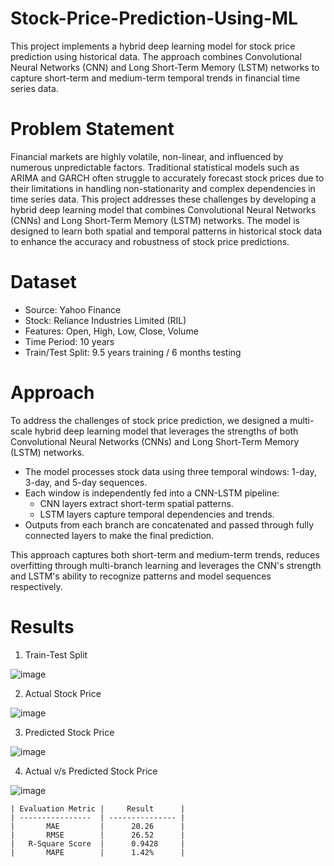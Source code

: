 # Stock-Price-Prediction-Using-ML
This project implements a hybrid deep learning model for stock price prediction using historical data. The approach combines Convolutional Neural Networks (CNN) and Long Short-Term Memory (LSTM) networks to capture short-term and medium-term temporal trends in financial time series data.

# Problem Statement
Financial markets are highly volatile, non-linear, and influenced by numerous unpredictable factors. Traditional statistical models such as ARIMA and GARCH often struggle to accurately forecast stock prices due to their limitations in handling non-stationarity and complex dependencies in time series data. This project addresses these challenges by developing a hybrid deep learning model that combines Convolutional Neural Networks (CNNs) and Long Short-Term Memory (LSTM) networks. The model is designed to learn both spatial and temporal patterns in historical stock data to enhance the accuracy and robustness of stock price predictions.

# Dataset
- Source: Yahoo Finance
- Stock: Reliance Industries Limited (RIL)
- Features: Open, High, Low, Close, Volume
- Time Period: 10 years
- Train/Test Split: 9.5 years training / 6 months testing

# Approach
To address the challenges of stock price prediction, we designed a multi-scale hybrid deep learning model that leverages the strengths of both Convolutional Neural Networks (CNNs) and Long Short-Term Memory (LSTM) networks.

- The model processes stock data using three temporal windows: 1-day, 3-day, and 5-day sequences.
- Each window is independently fed into a CNN-LSTM pipeline:
    - CNN layers extract short-term spatial patterns.
    - LSTM layers capture temporal dependencies and trends.
-  Outputs from each branch are concatenated and passed through fully connected layers to make the final prediction.

This approach captures both short-term and medium-term trends, reduces overfitting through multi-branch learning and leverages the CNN's strength and LSTM's ability to recognize patterns and model sequences respectively.

# Results
1. Train-Test Split
   
![image](https://github.com/user-attachments/assets/0c2bedc8-ca9e-42cd-a055-d4abfab4e1a1)

2. Actual Stock Price
   
![image](https://github.com/user-attachments/assets/65063236-91e7-496d-94db-c95b2c695c19)

3. Predicted Stock Price

![image](https://github.com/user-attachments/assets/0d95a38c-c7b3-4b32-951f-0b19d96477e7)

4. Actual v/s Predicted Stock Price
   
![image](https://github.com/user-attachments/assets/e1c294d6-ca6e-46f1-94e8-c30533a20fda)

    | Evaluation Metric |     Result      |
    | ----------------  | --------------- | 
    |       MAE         |      20.26      | 
    |       RMSE        |      26.52      | 
    |   R-Square Score  |      0.9428     |
    |       MAPE        |      1.42%      |




